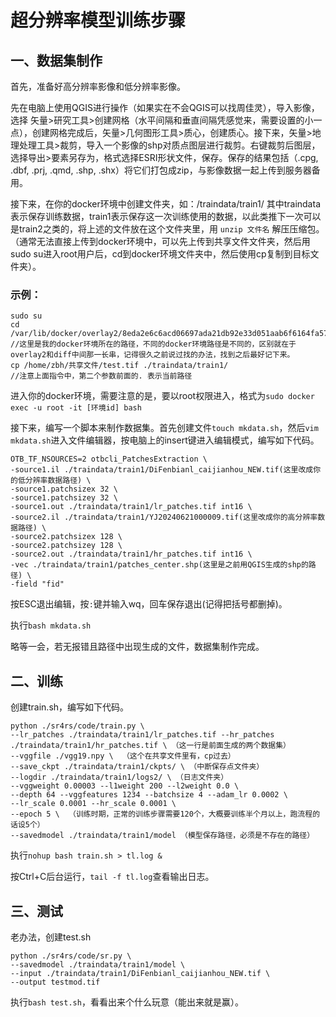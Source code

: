 # 超分辨率模型训练步骤

## 一、数据集制作

首先，准备好高分辨率影像和低分辨率影像。
	
先在电脑上使用QGIS进行操作（如果实在不会QGIS可以找周佳灵），导入影像，选择 矢量>研究工具>创建网格（水平间隔和垂直间隔凭感觉来，需要设置的小一点），创建网格完成后，矢量>几何图形工具>质心，创建质心。接下来，矢量>地理处理工具>裁剪，导入一个影像的shp对质点图层进行裁剪。右键裁剪后图层，选择导出>要素另存为，格式选择ESRI形状文件，保存。保存的结果包括（.cpg, .dbf, .prj, .qmd, .shp, .shx）将它们打包成zip，与影像数据一起上传到服务器备用。

接下来，在你的docker环境中创建文件夹，如：/traindata/train1/ 其中traindata 表示保存训练数据，train1表示保存这一次训练使用的数据，以此类推下一次可以是train2之类的，将上述的文件放在这个文件夹里，用 `unzip 文件名` 解压压缩包。（通常无法直接上传到docker环境中，可以先上传到共享文件文件夹，然后用sudo su进入root用户后，cd到docker环境文件夹中，然后使用cp复制到目标文件夹）。

### 示例：
```
sudo su
cd /var/lib/docker/overlay2/8eda2e6c6acd06697ada21db92e33d051aab6f6164fa57c0284c495376da1e47/diff/home/otbuser
//这里是我的docker环境所在的路径，不同的docker环境路径是不同的，区别就在于overlay2和diff中间那一长串，记得很久之前说过找的办法，找到之后最好记下来。
cp /home/zbh/共享文件/test.tif ./traindata/train1/
//注意上面指令中，第二个参数前面的. 表示当前路径
```

进入你的docker环境，需要注意的是，要以root权限进入，格式为`sudo docker exec -u root -it [环境id] bash`

接下来，编写一个脚本来制作数据集。首先创建文件`touch mkdata.sh`，然后`vim mkdata.sh`进入文件编辑器，按电脑上的insert键进入编辑模式，编写如下代码。


```
OTB_TF_NSOURCES=2 otbcli_PatchesExtraction \
-source1.il ./traindata/train1/DiFenbianl_caijianhou_NEW.tif(这里改成你的低分辨率数据路径) \
-source1.patchsizex 32 \
-source1.patchsizey 32 \
-source1.out ./traindata/train1/lr_patches.tif int16 \
-source2.il ./traindata/train1/YJ20240621000009.tif(这里改成你的高分辨率数据路径) \
-source2.patchsizex 128 \
-source2.patchsizey 128 \
-source2.out ./traindata/train1/hr_patches.tif int16 \
-vec ./traindata/train1/patches_center.shp(这里是之前用QGIS生成的shp的路径) \
-field "fid"

```
	
按ESC退出编辑，按`:`键并输入wq，回车保存退出(记得把括号都删掉)。

执行`bash mkdata.sh`

略等一会，若无报错且路径中出现生成的文件，数据集制作完成。

## 二、训练

创建train.sh，编写如下代码。

```
python ./sr4rs/code/train.py \
--lr_patches ./traindata/train1/lr_patches.tif --hr_patches ./traindata/train1/hr_patches.tif \ （这一行是前面生成的两个数据集）
--vggfile ./vgg19.npy \  （这个在共享文件里有，cp过去）
--save_ckpt ./traindata/train1/ckpts/ \ （中断保存点文件夹）
--logdir ./traindata/train1/logs2/ \ （日志文件夹）
--vggweight 0.00003 --l1weight 200 --l2weight 0.0 \
--depth 64 --vggfeatures 1234 --batchsize 4 --adam_lr 0.0002 \
--lr_scale 0.0001 --hr_scale 0.0001 \
--epoch 5 \  （训练时期，正常的训练步骤需要120个，大概要训练半个月以上，跑流程的话设5个）
--savedmodel ./traindata/train1/model （模型保存路径，必须是不存在的路径）

```

执行`nohup bash train.sh > tl.log &`

按Ctrl+C后台运行，`tail -f tl.log`查看输出日志。

## 三、测试
	
老办法，创建test.sh

```
python ./sr4rs/code/sr.py \
--savedmodel ./traindata/train1/model \
--input ./traindata/train1/DiFenbianl_caijianhou_NEW.tif \
--output testmod.tif

```
	
执行`bash test.sh`，看看出来个什么玩意（能出来就是赢）。

